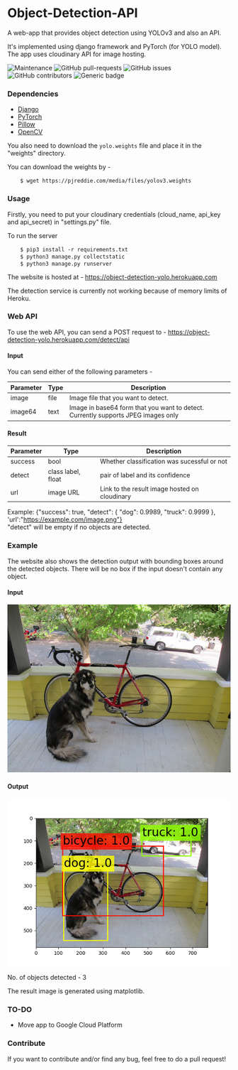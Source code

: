 # Object-Detection-API

A web-app that provides object detection using YOLOv3 and also an API.

It's implemented using django framework and PyTorch (for YOLO model). The app uses cloudinary API for image hosting.<br>

![Maintenance](https://img.shields.io/badge/Maintained%3F-yes-green.svg) ![GitHub pull-requests](https://img.shields.io/github/issues-pr/atharva-18/Object-Detection-API.svg) ![GitHub issues](https://img.shields.io/github/issues/atharva-18/Object-Detection-API.svg) <br>
![GitHub contributors](https://img.shields.io/github/contributors/atharva-18/Object-Detection-API.svg) ![Generic badge](https://img.shields.io/badge/Python-3.7.3-Blue.svg)

### Dependencies

<ul>
    <li> 
        <a href="https://www.djangoproject.com/" >Django</a>
    </li>
    <li> 
        <a href="https://pytorch.org/" >PyTorch</a>
    </li>
    <li>
        <a href="https://pillow.readthedocs.ioenstable" >Pillow</a>
    </li>
    <li>
        <a href="https://opencv.org/" >OpenCV</a>
    </li>
</ul>

You also need to download the `yolo.weights` file and place it in the "weights" directory.

You can download the weights by - 
```
    $ wget https://pjreddie.com/media/files/yolov3.weights
```
### Usage

Firstly, you need to put your cloudinary credentials (cloud_name, api_key and api_secret) in "settings.py" file.

To run the server
```
    $ pip3 install -r requirements.txt
    $ python3 manage.py collectstatic
    $ python3 manage.py runserver
```

The website is hosted at - https://object-detection-yolo.herokuapp.com

The detection service is currently not working because of memory limits of Heroku.

### Web API

To use the web API, you can send a POST request to - https://object-detection-yolo.herokuapp.com/detect/api

#### Input

You can send either of the following parameters -

Parameter | Type                           | Description
--------- | ------------------------------ | ---------------------------------------------------------------------------------
image     | file                           | Image file that you want to detect.
image64   | text                           | Image in base64 form that you want to detect. Currently supports JPEG images only

#### Result

Parameter | Type                | Description
--------- | ------------------- | ---------------------------------------------
success   | bool                | Whether classification was sucessful or not 
detect    | class label, float  | pair of label and its confidence
url       | image URL           | Link to the result image hosted on cloudinary

Example:  {"success": true, "detect": {  "dog": 0.9989, "truck": 0.9999 }, 'url':"https://example.com/image.png"}<br>
"detect" will be empty if no objects are detected.

### Example

The website also shows the detection output with bounding boxes around the detected objects. There will be no box if the input doesn't contain any object.

#### Input 

![Dog](temp.png)

#### Output

![Output](result.png)

No. of objects detected - 3 <br>

The result image is generated using matplotlib.

### TO-DO

<ul>
    <li>Move app to Google Cloud Platform</li>
</ul>

### Contribute

If you want to contribute and/or find any bug, feel free to do a pull request!
